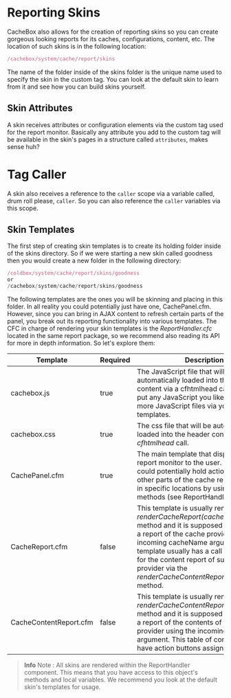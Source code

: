 # Reporting Skins

CacheBox also allows for the creation of reporting skins so you can create gorgeous looking reports for its caches, configurations, content, etc. The location of such skins is in the following location:

```javascript
/cachebox/system/cache/report/skins
```

The name of the folder inside of the skins folder is the unique name used to specify the skin in the custom tag. You can look at the default skin to learn from it and see how you can build skins yourself.

## Skin Attributes

A skin receives attributes or configuration elements via the custom tag used for the report monitor. Basically any attribute you add to the custom tag will be available in the skin's pages in a structure called `attributes`, makes sense huh?

# Tag Caller

A skin also receives a reference to the `caller` scope via a variable called, drum roll please, `caller`. So you can also reference the `caller` variables via this scope.

## Skin Templates

The first step of creating skin templates is to create its holding folder inside of the skins directory. So if we were starting a new skin called goodness then you would create a new folder in the following directory:

```javascript
/coldbox/system/cache/report/skins/goodness
or
/cachebox/system/cache/report/skins/goodness
```

The following templates are the ones you will be skinning and placing in this folder. In all reality you could potentially just have one, CachePanel.cfm. However, since you can bring in AJAX content to refresh certain parts of the panel, you break out its reporting functionality into various templates. The CFC in charge of rendering your skin templates is the *ReportHandler.cfc* located in the same report package, so we recommend also reading its API for more in depth information. So let's explore them:

|Template|Required|Description|
|--|--|--|
|cachebox.js|true|The JavaScript file that will be automatically loaded into the header content via a cfhtmlhead call. You can put any JavaScript you like here or load more JavaScript files via your skin templates.|
|cachebox.css|true|The css file that will be automatically loaded into the header content via a *cfhtmlhead* call.|
|CachePanel.cfm |true|The main template that displays the report monitor to the user. This skin could potentially hold action buttons and other parts of the cache report rendered in specific locations by using rendering methods (see ReportHandler section).|
|CacheReport.cfm |false|This template is usually rendered via the *renderCacheReport(cacheName)* method and it is supposed to render out a report of the cache provider using the incoming cacheName argument. This template usually has a call somewhere for the content report of such cache provider via the *renderCacheContentReport(cacheName)* method.|
|CacheContentReport.cfm |false|This template is usually rendered via the *renderCacheContentReport(cacheName)* method and it is supposed to render out a report of the contents of the cache provider using the incoming *cacheName* argument. This table of contents can also have action buttons assigned to them.|

> **Info** Note : All skins are rendered within the ReportHandler component. This means that you have access to this object's methods and local variables. We recommend you look at the default skin's templates for usage.

